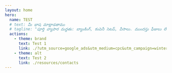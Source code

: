 ```yaml
---
layout: home
hero:
  name: TEST
  # text: మీ భాష మాట్లాడతాము
  # tagline: "పూర్తి వ్యాపార మద్దతు: బ్యాంకింగ్, కంపెనీ సెటప్, వీసాలు. ముందస్తు ఫీజులు లేవు - ఆమోదం తర్వాత మాత్రమే చెల్లించండి."
  actions:
    - theme: brand
      text: Test 1
      link: ./?utm_source=google_ads&utm_medium=cpc&utm_campaign=winter_2025
    - theme: alt
      text: Test 2
      link: ./resources/contacts
---
```

